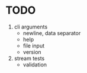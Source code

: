 TODO
====

1. cli arguments
	-	newline, data separator
	-	help
	-	file input
	- 	version
2. stream tests
	-	validation
